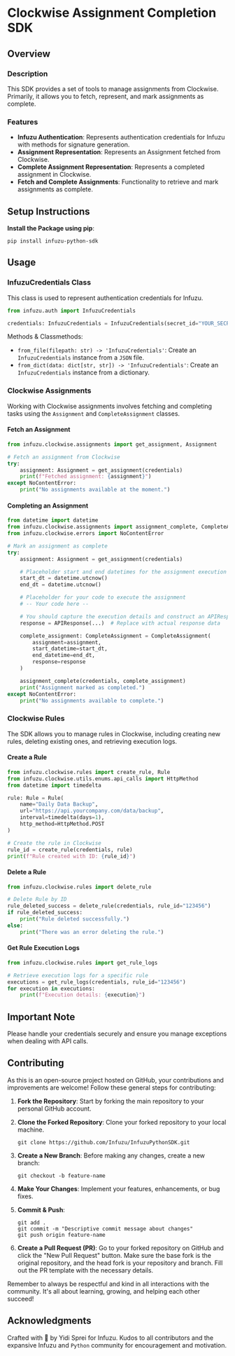 
# Clockwise Assignment Completion SDK

## Overview

### Description

This SDK provides a set of tools to manage assignments from Clockwise. Primarily, it allows you to fetch, represent, and mark assignments as complete.
### Features
- **Infuzu Authentication**: Represents authentication credentials for Infuzu with methods for signature generation.
- **Assignment Representation**: Represents an Assignment fetched from Clockwise.
- **Complete Assignment Representation**: Represents a completed assignment in Clockwise.
- **Fetch and Complete Assignments**: Functionality to retrieve and mark assignments as complete.
## Setup Instructions
**Install the Package using pip**:

   ```
   pip install infuzu-python-sdk
   ```
## Usage

### InfuzuCredentials Class
This class is used to represent authentication credentials for Infuzu.
   ```python
   from infuzu.auth import InfuzuCredentials

   credentials: InfuzuCredentials = InfuzuCredentials(secret_id="YOUR_SECRET_ID", secret_key="YOUR_SECRET_KEY")
   ```
Methods & Classmethods:
- `from_file(filepath: str) -> 'InfuzuCredentials'`: Create an `InfuzuCredentials` instance from a `JSON` file.
- `from_dict(data: dict[str, str]) -> 'InfuzuCredentials'`: Create an `InfuzuCredentials` instance from a dictionary.

### Clockwise Assignments
Working with Clockwise assignments involves fetching and completing tasks using the `Assignment` and `CompleteAssignment` classes. 

#### Fetch an Assignment
   ```python
   from infuzu.clockwise.assignments import get_assignment, Assignment

   # Fetch an assignment from Clockwise
   try:
       assignment: Assignment = get_assignment(credentials)
       print(f"Fetched assignment: {assignment}")
   except NoContentError:
       print("No assignments available at the moment.")
   ```

#### Completing an Assignment
   ```python
   from datetime import datetime
   from infuzu.clockwise.assignments import assignment_complete, CompleteAssignment
   from infuzu.clockwise.errors import NoContentError

   # Mark an assignment as complete
   try:
       assignment: Assignment = get_assignment(credentials)

       # Placeholder start and end datetimes for the assignment execution
       start_dt = datetime.utcnow()
       end_dt = datetime.utcnow()

       # Placeholder for your code to execute the assignment
       # -- Your code here --

       # You should capture the execution details and construct an APIResponse accordingly
       response = APIResponse(...)  # Replace with actual response data

       complete_assignment: CompleteAssignment = CompleteAssignment(
           assignment=assignment,
           start_datetime=start_dt,
           end_datetime=end_dt,
           response=response
       )

       assignment_complete(credentials, complete_assignment)
       print("Assignment marked as completed.")
   except NoContentError:
       print("No assignments available to complete.")
   ```

### Clockwise Rules
The SDK allows you to manage rules in Clockwise, including creating new rules, deleting existing ones, and retrieving execution logs.

#### Create a Rule
   ```python
   from infuzu.clockwise.rules import create_rule, Rule
   from infuzu.clockwise.utils.enums.api_calls import HttpMethod
   from datetime import timedelta

   rule: Rule = Rule(
       name="Daily Data Backup",
       url="https://api.yourcompany.com/data/backup",
       interval=timedelta(days=1),
       http_method=HttpMethod.POST
   )

   # Create the rule in Clockwise
   rule_id = create_rule(credentials, rule)
   print(f"Rule created with ID: {rule_id}")
   ```

#### Delete a Rule
   ```python
   from infuzu.clockwise.rules import delete_rule

   # Delete Rule by ID
   rule_deleted_success = delete_rule(credentials, rule_id="123456")
   if rule_deleted_success:
       print("Rule deleted successfully.")
   else:
       print("There was an error deleting the rule.")
   ```

#### Get Rule Execution Logs
   ```python
   from infuzu.clockwise.rules import get_rule_logs

   # Retrieve execution logs for a specific rule
   executions = get_rule_logs(credentials, rule_id="123456")
   for execution in executions:
       print(f"Execution details: {execution}")
   ```

## Important Note
Please handle your credentials securely and ensure you manage exceptions when dealing with API calls.

## Contributing
As this is an open-source project hosted on GitHub, your contributions and improvements are welcome! Follow these general steps for contributing:

1. **Fork the Repository**: 
Start by forking the main repository to your personal GitHub account.

2. **Clone the Forked Repository**: 
Clone your forked repository to your local machine.

    ```
    git clone https://github.com/Infuzu/InfuzuPythonSDK.git
    ```

3. **Create a New Branch**: 
Before making any changes, create a new branch:

    ```
    git checkout -b feature-name
    ```

4. **Make Your Changes**: 
Implement your features, enhancements, or bug fixes.

5. **Commit & Push**:

    ```
    git add .
    git commit -m "Descriptive commit message about changes"
    git push origin feature-name
    ```
   
6. **Create a Pull Request (PR)**: 
Go to your forked repository on GitHub and click the "New Pull Request" button. Make sure the base fork is the original repository, and the head fork is your repository and branch. Fill out the PR template with the necessary details.

Remember to always be respectful and kind in all interactions with the community. It's all about learning, growing, and helping each other succeed!

## Acknowledgments
Crafted with 💙 by Yidi Sprei for Infuzu. Kudos to all contributors and the expansive Infuzu and `Python` community for encouragement and motivation.

